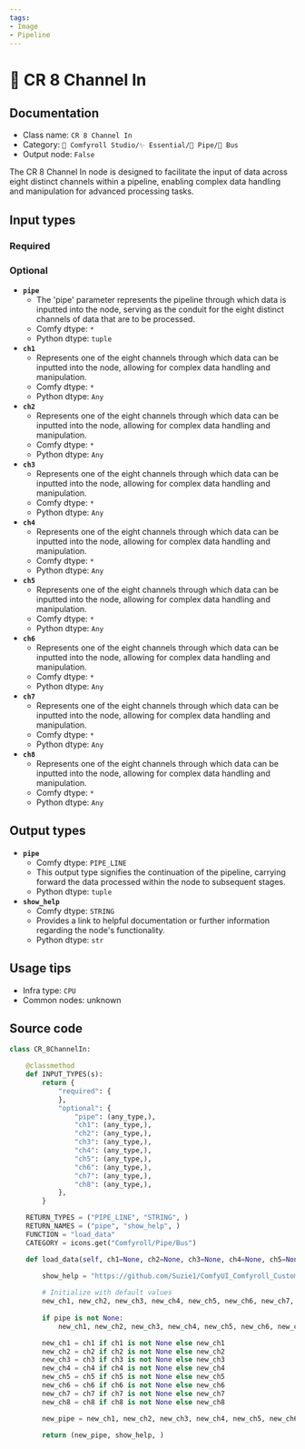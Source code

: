 ```yaml
---
tags:
- Image
- Pipeline
---
```


# 🚌 CR 8 Channel In
## Documentation
- Class name: `CR 8 Channel In`
- Category: `🧩 Comfyroll Studio/✨ Essential/🎷 Pipe/🚌 Bus`
- Output node: `False`

The CR 8 Channel In node is designed to facilitate the input of data across eight distinct channels within a pipeline, enabling complex data handling and manipulation for advanced processing tasks.
## Input types
### Required
### Optional
- **`pipe`**
    - The 'pipe' parameter represents the pipeline through which data is inputted into the node, serving as the conduit for the eight distinct channels of data that are to be processed.
    - Comfy dtype: `*`
    - Python dtype: `tuple`
- **`ch1`**
    - Represents one of the eight channels through which data can be inputted into the node, allowing for complex data handling and manipulation.
    - Comfy dtype: `*`
    - Python dtype: `Any`
- **`ch2`**
    - Represents one of the eight channels through which data can be inputted into the node, allowing for complex data handling and manipulation.
    - Comfy dtype: `*`
    - Python dtype: `Any`
- **`ch3`**
    - Represents one of the eight channels through which data can be inputted into the node, allowing for complex data handling and manipulation.
    - Comfy dtype: `*`
    - Python dtype: `Any`
- **`ch4`**
    - Represents one of the eight channels through which data can be inputted into the node, allowing for complex data handling and manipulation.
    - Comfy dtype: `*`
    - Python dtype: `Any`
- **`ch5`**
    - Represents one of the eight channels through which data can be inputted into the node, allowing for complex data handling and manipulation.
    - Comfy dtype: `*`
    - Python dtype: `Any`
- **`ch6`**
    - Represents one of the eight channels through which data can be inputted into the node, allowing for complex data handling and manipulation.
    - Comfy dtype: `*`
    - Python dtype: `Any`
- **`ch7`**
    - Represents one of the eight channels through which data can be inputted into the node, allowing for complex data handling and manipulation.
    - Comfy dtype: `*`
    - Python dtype: `Any`
- **`ch8`**
    - Represents one of the eight channels through which data can be inputted into the node, allowing for complex data handling and manipulation.
    - Comfy dtype: `*`
    - Python dtype: `Any`
## Output types
- **`pipe`**
    - Comfy dtype: `PIPE_LINE`
    - This output type signifies the continuation of the pipeline, carrying forward the data processed within the node to subsequent stages.
    - Python dtype: `tuple`
- **`show_help`**
    - Comfy dtype: `STRING`
    - Provides a link to helpful documentation or further information regarding the node's functionality.
    - Python dtype: `str`
## Usage tips
- Infra type: `CPU`
- Common nodes: unknown


## Source code
```python
class CR_8ChannelIn:

    @classmethod
    def INPUT_TYPES(s):
        return {
            "required": {
            },
            "optional": {
                "pipe": (any_type,),
                "ch1": (any_type,),
                "ch2": (any_type,),
                "ch3": (any_type,),
                "ch4": (any_type,),
                "ch5": (any_type,),
                "ch6": (any_type,),
                "ch7": (any_type,),
                "ch8": (any_type,),                 
            },
        }

    RETURN_TYPES = ("PIPE_LINE", "STRING", )
    RETURN_NAMES = ("pipe", "show_help", )
    FUNCTION = "load_data"
    CATEGORY = icons.get("Comfyroll/Pipe/Bus")

    def load_data(self, ch1=None, ch2=None, ch3=None, ch4=None, ch5=None, ch6=None, ch7=None, ch8=None, pipe=None):
 
        show_help = "https://github.com/Suzie1/ComfyUI_Comfyroll_CustomNodes/wiki/Pipe-Nodes#cr-8-channel-in"

        # Initialize with default values
        new_ch1, new_ch2, new_ch3, new_ch4, new_ch5, new_ch6, new_ch7, new_ch8 = None, None, None, None, None, None, None, None
     
        if pipe is not None:
            new_ch1, new_ch2, new_ch3, new_ch4, new_ch5, new_ch6, new_ch7, new_ch8 = pipe

        new_ch1 = ch1 if ch1 is not None else new_ch1
        new_ch2 = ch2 if ch2 is not None else new_ch2
        new_ch3 = ch3 if ch3 is not None else new_ch3
        new_ch4 = ch4 if ch4 is not None else new_ch4
        new_ch5 = ch5 if ch5 is not None else new_ch5
        new_ch6 = ch6 if ch6 is not None else new_ch6
        new_ch7 = ch7 if ch7 is not None else new_ch7
        new_ch8 = ch8 if ch8 is not None else new_ch8        

        new_pipe = new_ch1, new_ch2, new_ch3, new_ch4, new_ch5, new_ch6, new_ch7, new_ch8
              
        return (new_pipe, show_help, )      

```
